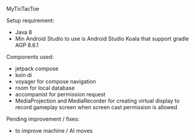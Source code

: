 MyTicTacToe

Setup requirement:
- Java 8
- Min Android Studio to use is Android Studio Koala that support gradle AGP 8.6.1


Components used:
- jetpack compose
- koin di
- voyager for compose navigation
- room for local database
- accompanist for permission request
- MediaProjection and MediaRecorder for creating virtual display to record gameplay screen when screen cast permission is allowed




Pending improvement / fixes:
- to improve machine / AI moves
